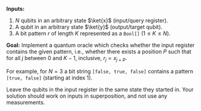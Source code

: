 **Inputs:** 

1. $N$ qubits in an arbitrary state $\ket{x}$ (input/query register).
2. A qubit in an arbitrary state $\ket{y}$ (output/target qubit).
3. A bit pattern $r$ of length $K$ represented as a `Bool[]` ($1 ≤ K ≤ N$).

**Goal:** 
Implement a quantum oracle which checks whether the input register contains the given pattern, i.e., whether there exists a position $P$ such that for all $j$ between $0$ and $K - 1$, inclusive, $r_j = x_{j+P}$.

For example, for $N = 3$ a bit string `[false, true, false]` contains a pattern `[true, false]` (starting at index 1).

Leave the qubits in the input register in the same state they started in.
Your solution should work on inputs in superposition, and not use any measurements.